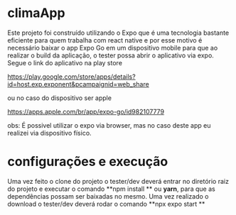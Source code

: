 # climaApp

Este projeto foi construído utilizando o Expo que é uma tecnologia bastante eficiente
para quem trabalha com react native e por esse motivo é necessário baixar o app
Expo Go em um dispositivo mobile para que ao realizar o build da aplicação, o tester 
possa abrir o aplicativo via expo. Segue o link do aplicativo na play store

https://play.google.com/store/apps/details?id=host.exp.exponent&pcampaignid=web_share

ou no caso do dispositivo ser apple

https://apps.apple.com/br/app/expo-go/id982107779 

obs: É possivel utilizar o expo via browser, mas no caso deste app eu realizei 
via dispositivo físico. 

# configurações e execução

Uma vez feito o clone do projeto o tester/dev deverá entrar no diretório raiz 
do projeto e executar o comando **npm install ** ou **yarn**, para que as dependências
possam ser baixadas no mesmo. Uma vez realizado o download o tester/dev deverá 
rodar o comando **npx expo start **

